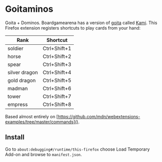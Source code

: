 # Goitaminos

Goita + Dominos. Boardgamearena has a version of [goita](https://en.wikipedia.org/wiki/Goita) called [Kami](https://boardgamearena.com/gamepanel?game=kami). This Firefox extension registers shortcuts to play cards from your hand:

| Rank         |  Shortcut  |
|--------------|:----------:|
| soldier      |Ctrl+Shift+1|
| horse        |Ctrl+Shift+2|
| spear        |Ctrl+Shift+3|
| silver dragon|Ctrl+Shift+4|
| gold dragon  |Ctrl+Shift+5|
| madman       |Ctrl+Shift+6|
| tower        |Ctrl+Shift+7|
| empress      |Ctrl+Shift+8|

Based almost entirely on [https://github.com/mdn/webextensions-examples/tree/master/commands]().

## Install

Go to `about:debugging#/runtime/this-firefox` choose Load Temporary Add-on and browse to `manifest.json`.
